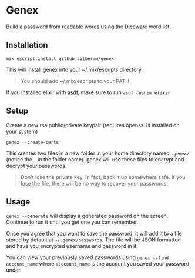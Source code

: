 # Genex

Build a password from readable words using the [Diceware](http://world.std.com/~reinhold/diceware.html) word list.

## Installation

`mix escript.install github silbermm/genex`

This will install genex into your ~/.mix/escripts directory.

> You should add ~/.mix/escripts to your PATH

If you installed elixir with [asdf](https://github.com/asdf-vm/asdf), make sure to run `asdf reshim elixir`

## Setup

Create a new rsa public/private keypair (requires openssl is installed on your system)

```
genex --create-certs
```

This creates two  files in a new folder in your home directory named `.genex/` (notice the `.` in the folder name). genex will use these files to encrypt and decrypt your passwords.

> Don't lose the private key, in fact, back it up somewhere safe. If you lose the file, there will be no way to recover your passwords!

## Usage

`genex --generate` will display a generated password on the screen. Continue to run it until you get one you can remember.

Once you agree that you want to save the password, it will add it to a file stored by default at `~/.genex/passwords`. The file will be JSON formatted and have you encrypted username and password in it. 

You can view your previously saved passwords using `genex --find account_name` where `acccount_name` is the account you saved your password under.
